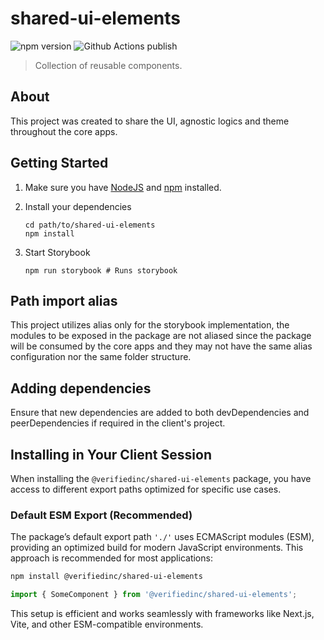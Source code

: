 # shared-ui-elements

![npm version](https://img.shields.io/npm/v/%40verifiedinc-public%2Fshared-ui-elements?label=npm%20package&labelColor=%233c434b&color=%2332c553&cacheSeconds=60)
![Github Actions publish](https://github.com/VerifiedInc/shared-ui-elements/actions/workflows/publish.yml/badge.svg)

> Collection of reusable components.

## About

This project was created to share the UI, agnostic logics and theme throughout the core apps.

## Getting Started

1. Make sure you have [NodeJS](https://nodejs.org/) and [npm](https://www.npmjs.com/) installed.
2. Install your dependencies

   ```
   cd path/to/shared-ui-elements
   npm install
   ```

3. Start Storybook

   ```
   npm run storybook # Runs storybook
   ```

## Path import alias

This project utilizes alias only for the storybook implementation, the modules to be exposed in the package are not aliased since the package will be consumed by the core apps and they may not have the same alias configuration nor the same folder structure.

## Adding dependencies

Ensure that new dependencies are added to both devDependencies and peerDependencies if required in the client's project.

## Installing in Your Client Session

When installing the `@verifiedinc/shared-ui-elements` package, you have access to different export paths optimized for specific use cases.

### Default ESM Export (Recommended)

The package’s default export path `'./'` uses ECMAScript modules (ESM), providing an optimized build for modern JavaScript environments. This approach is recommended for most applications:

```bash
npm install @verifiedinc/shared-ui-elements
```

```typescript
import { SomeComponent } from '@verifiedinc/shared-ui-elements';
```

This setup is efficient and works seamlessly with frameworks like Next.js, Vite, and other ESM-compatible environments.
